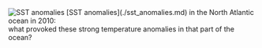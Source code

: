<img class="imagelogo" src="{{ site.url }}/figures/logo_anomalies.png" alt="SST anomalies"> 
[SST anomalies](./sst_anomalies.md) in the North Atlantic ocean in 2010:<br> what provoked these strong temperature anomalies in that part of the ocean?
